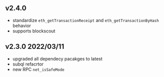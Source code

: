 ## v2.4.0
- standardize `eth_getTransactionReceipt` and `eth_getTransactionByHash` behavior
- supports blockscout

## v2.3.0 2022/03/11
- upgraded all dependecy pacakges to latest
- subql refacrtor
- new RPC `net_isSafeMode`
